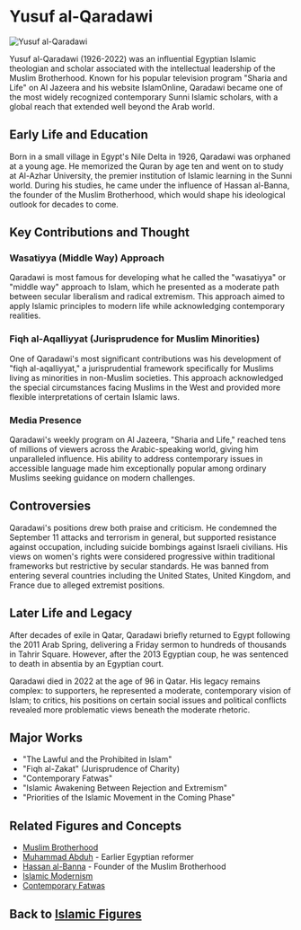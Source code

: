 # Yusuf al-Qaradawi

![Yusuf al-Qaradawi](../../images/qaradawi.jpg)

Yusuf al-Qaradawi (1926-2022) was an influential Egyptian Islamic theologian and scholar associated with the intellectual leadership of the Muslim Brotherhood. Known for his popular television program "Sharia and Life" on Al Jazeera and his website IslamOnline, Qaradawi became one of the most widely recognized contemporary Sunni Islamic scholars, with a global reach that extended well beyond the Arab world.

## Early Life and Education

Born in a small village in Egypt's Nile Delta in 1926, Qaradawi was orphaned at a young age. He memorized the Quran by age ten and went on to study at Al-Azhar University, the premier institution of Islamic learning in the Sunni world. During his studies, he came under the influence of Hassan al-Banna, the founder of the Muslim Brotherhood, which would shape his ideological outlook for decades to come.

## Key Contributions and Thought

### Wasatiyya (Middle Way) Approach

Qaradawi is most famous for developing what he called the "wasatiyya" or "middle way" approach to Islam, which he presented as a moderate path between secular liberalism and radical extremism. This approach aimed to apply Islamic principles to modern life while acknowledging contemporary realities.

### Fiqh al-Aqalliyyat (Jurisprudence for Muslim Minorities)

One of Qaradawi's most significant contributions was his development of "fiqh al-aqalliyyat," a jurisprudential framework specifically for Muslims living as minorities in non-Muslim societies. This approach acknowledged the special circumstances facing Muslims in the West and provided more flexible interpretations of certain Islamic laws.

### Media Presence

Qaradawi's weekly program on Al Jazeera, "Sharia and Life," reached tens of millions of viewers across the Arabic-speaking world, giving him unparalleled influence. His ability to address contemporary issues in accessible language made him exceptionally popular among ordinary Muslims seeking guidance on modern challenges.

## Controversies

Qaradawi's positions drew both praise and criticism. He condemned the September 11 attacks and terrorism in general, but supported resistance against occupation, including suicide bombings against Israeli civilians. His views on women's rights were considered progressive within traditional frameworks but restrictive by secular standards. He was banned from entering several countries including the United States, United Kingdom, and France due to alleged extremist positions.

## Later Life and Legacy

After decades of exile in Qatar, Qaradawi briefly returned to Egypt following the 2011 Arab Spring, delivering a Friday sermon to hundreds of thousands in Tahrir Square. However, after the 2013 Egyptian coup, he was sentenced to death in absentia by an Egyptian court. 

Qaradawi died in 2022 at the age of 96 in Qatar. His legacy remains complex: to supporters, he represented a moderate, contemporary vision of Islam; to critics, his positions on certain social issues and political conflicts revealed more problematic views beneath the moderate rhetoric.

## Major Works

- "The Lawful and the Prohibited in Islam"
- "Fiqh al-Zakat" (Jurisprudence of Charity)
- "Contemporary Fatwas"
- "Islamic Awakening Between Rejection and Extremism"
- "Priorities of the Islamic Movement in the Coming Phase"

## Related Figures and Concepts

- [Muslim Brotherhood](../denominations/muslim_brotherhood.md)
- [Muhammad Abduh](./muhammad_abduh.md) - Earlier Egyptian reformer
- [Hassan al-Banna](./hassan_al_banna.md) - Founder of the Muslim Brotherhood
- [Islamic Modernism](../beliefs/reformist_thought.md)
- [Contemporary Fatwas](../texts/fatwa_collections.md)

## Back to [Islamic Figures](./README.md)
